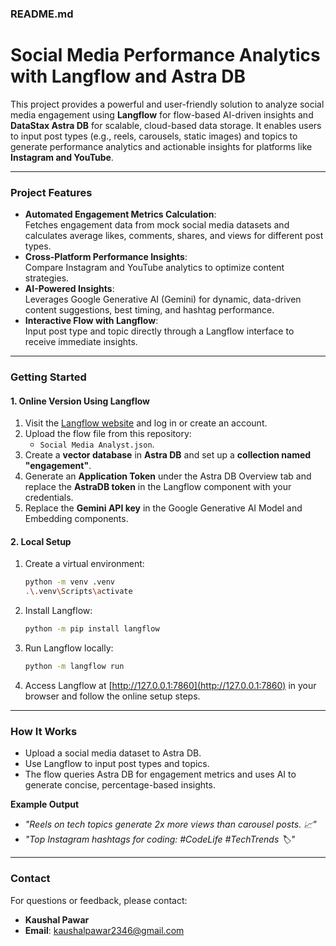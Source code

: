 
### **README.md**  

# **Social Media Performance Analytics with Langflow and Astra DB**  

This project provides a powerful and user-friendly solution to analyze social media engagement using **Langflow** for flow-based AI-driven insights and **DataStax Astra DB** for scalable, cloud-based data storage. It enables users to input post types (e.g., reels, carousels, static images) and topics to generate performance analytics and actionable insights for platforms like **Instagram and YouTube**.  

---

### **Project Features**  
- **Automated Engagement Metrics Calculation**:  
  Fetches engagement data from mock social media datasets and calculates average likes, comments, shares, and views for different post types.  
- **Cross-Platform Performance Insights**:  
  Compare Instagram and YouTube analytics to optimize content strategies.  
- **AI-Powered Insights**:  
  Leverages Google Generative AI (Gemini) for dynamic, data-driven content suggestions, best timing, and hashtag performance.  
- **Interactive Flow with Langflow**:  
  Input post type and topic directly through a Langflow interface to receive immediate insights.  

---

### **Getting Started**  

#### **1. Online Version Using Langflow**  
1. Visit the [Langflow website](https://www.langflow.org/) and log in or create an account.  
2. Upload the flow file from this repository:  
   - `Social Media Analyst.json`.  
3. Create a **vector database** in **Astra DB** and set up a **collection named "engagement"**.  
4. Generate an **Application Token** under the Astra DB Overview tab and replace the **AstraDB token** in the Langflow component with your credentials.  
5. Replace the **Gemini API key** in the Google Generative AI Model and Embedding components.  

#### **2. Local Setup**  
1. Create a virtual environment:  
   ```bash  
   python -m venv .venv  
   .\.venv\Scripts\activate  
   ```  
2. Install Langflow:  
   ```bash  
   python -m pip install langflow  
   ```  
3. Run Langflow locally:  
   ```bash  
   python -m langflow run  
   ```  
4. Access Langflow at [http://127.0.0.1:7860](http://127.0.0.1:7860) in your browser and follow the online setup steps.  

---

### **How It Works**  
- Upload a social media dataset to Astra DB.  
- Use Langflow to input post types and topics.  
- The flow queries Astra DB for engagement metrics and uses AI to generate concise, percentage-based insights.  

**Example Output**  
- *"Reels on tech topics generate 2x more views than carousel posts. 📈"*  
- *"Top Instagram hashtags for coding: #CodeLife #TechTrends 🏷️"*  

---

### **Contact**  
For questions or feedback, please contact:  
- **Kaushal Pawar**  
- **Email**: [kaushalpawar2346@gmail.com](mailto:kaushalpawar2346@gmail.com)  
